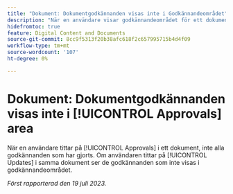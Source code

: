 ```yaml
---
title: "Dokument: Dokumentgodkännanden visas inte i Godkännandeområdet"
description: "När en användare visar godkännandeområdet för ett dokument visas inte alla godkännanden som har gjorts. Om användaren visar uppdateringsområdet för samma dokument ser de godkännanden som inte visas i godkännandeområdet."
hidefromtoc: true
feature: Digital Content and Documents
source-git-commit: 8cc9f5313f20b38afc618f2c657995715b4d4f09
workflow-type: tm+mt
source-wordcount: '107'
ht-degree: 0%

---
```



# Dokument: Dokumentgodkännanden visas inte i [!UICONTROL Approvals] area

<!--On WF and WFP TOCs-->

När en användare tittar på [!UICONTROL Approvals] i ett dokument, inte alla godkännanden som har gjorts. Om användaren tittar på [!UICONTROL Updates] i samma dokument ser de godkännanden som inte visas i godkännandeområdet.

_Först rapporterad den 19 juli 2023._
